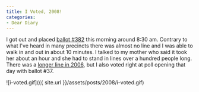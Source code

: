 ```yaml
---
title: I Voted, 2008!
categories:
- Dear Diary
---
```


I got out and placed [ballot #382](http://twitter.com/thingles/status/989382824) this morning around 8:30 am. Contrary to what I've heard in many precincts there was almost no line and I was able to walk in and out in about 10 minutes. I talked to my mother who said it took her about an hour and she had to stand in lines over a hundred people long. There was a [longer line in 2006](/thingelstad/37), but I also voted right at poll opening that day with ballot #37.

![i-voted.gif]({{ site.url }}/assets/posts/2008/i-voted.gif)
